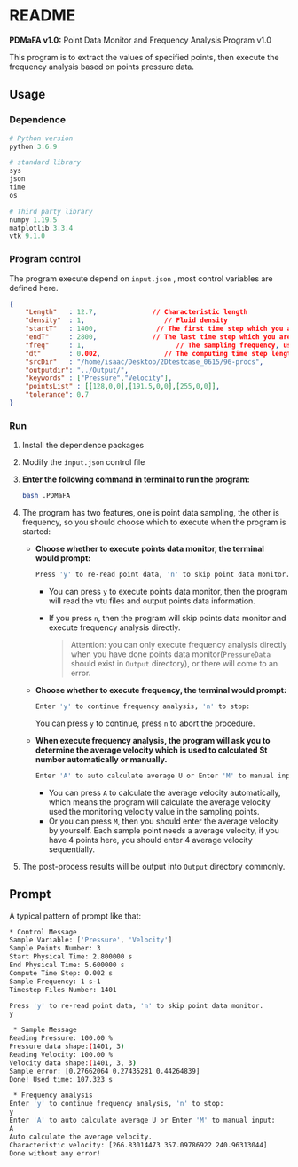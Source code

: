 # README

**PDMaFA v1.0:** Point Data Monitor and Frequency Analysis Program v1.0



This program is to extract the values of specified points, then execute the frequency analysis based on points pressure data.

## Usage

### Dependence

```python
# Python version
python 3.6.9

# standard library
sys 
json 
time
os

# Third party library
numpy 1.19.5
matplotlib 3.3.4
vtk 9.1.0
```

### Program control

The program execute depend on `input.json` , most control variables are defined here.

```json
{
    "Length"   : 12.7,				// Characteristic length
    "density"  : 1,					   // Fluid density
    "startT"   : 1400,				 // The first time step which you are intend to start the sampling
    "endT"     : 2800,				// The last time step which you are intednt to end the sampling
    "freq"     : 1,						  // The sampling frequency, usually equal to the increment of VTU files
    "dt"       : 0.002,				   // The computing time step length
    "srcDir"   : "/home/isaac/Desktop/2Dtestcase_0615/96-procs",				// The result VTU files path
    "outputdir": "../Output/",																// The output directory path,
    "keywords" : ["Pressure","Velocity"],										// The monitoring physical variables
    "pointsList" : [[128,0,0],[191.5,0,0],[255,0,0]],					  // The goal sampling points coordinates
    "tolerance": 0.7																				// Distance between goal points and real sampling points
}
```

### Run

1. Install the dependence packages

2. Modify the `input.json` control file

3. **Enter the following command in terminal to run the program:**

   ```bash
   bash .PDMaFA
   ```

4. The program has two features, one is point data sampling, the other is frequency, so you should choose which to execute when the program is started:

   * **Choose whether to execute  points data monitor, the terminal would prompt:**

     ```bash
     Press 'y' to re-read point data, 'n' to skip point data monitor.
     ```

     * You can press `y` to execute points data monitor, then the program will read the  vtu files and output points data information.

     * If you press `n`, then the program will skip points data monitor and execute frequency analysis directly. 

       > Attention: you can only execute frequency analysis directly when you have done points data monitor(`PressureData` should exist in `Output` directory), or there will come to an error.

   * **Choose whether to execute frequency, the terminal would prompt:**

     ```bash
     Enter 'y' to continue frequency analysis, 'n' to stop:
     ```

     You can press `y` to continue, press `n` to abort the procedure.

   * **When execute frequency analysis, the program will ask you to determine the average velocity which is used to calculated St number automatically or manually.**

     ```bash
     Enter 'A' to auto calculate average U or Enter 'M' to manual input:
     ```

     * You can press `A` to calculate the average velocity automatically, which means the program will calculate the average velocity used the monitoring velocity value in the sampling points.
     * Or you can press `M`, then you should enter the average velocity by yourself. Each sample point needs a average velocity, if you have 4 points here, you should enter 4 average velocity sequentially.

5. The post-process results will be output into `Output` directory commonly.

## Prompt

A typical pattern of prompt like that:

```bash
* Control Message 
Sample Variable: ['Pressure', 'Velocity']
Sample Points Number: 3
Start Physical Time: 2.800000 s
End Physical Time: 5.600000 s
Compute Time Step: 0.002 s
Sample Frequency: 1 s-1
Timestep Files Number: 1401

Press 'y' to re-read point data, 'n' to skip point data monitor.
y

 * Sample Message
Reading Pressure: 100.00 %
Pressure data shape:(1401, 3)
Reading Velocity: 100.00 %
Velocity data shape:(1401, 3, 3)
Sample error: [0.27662064 0.27435281 0.44264839]
Done! Used time: 107.323 s

 * Frequency analysis
Enter 'y' to continue frequency analysis, 'n' to stop:
y
Enter 'A' to auto calculate average U or Enter 'M' to manual input:
A
Auto calculate the average velocity.
Characteristic velocity: [266.83014473 357.09786922 240.96313044]
Done without any error!
```
